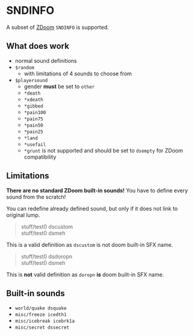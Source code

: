 # SNDINFO

A subset of [ZDoom](https://zdoom.org/wiki/SNDINFO) `SNDINFO` is supported.

## What does work

- normal sound definitions
- `$random`
  - with limitations of 4 sounds to choose from
- `$playersound`
  - gender **must** be set to `other`
  - `*death`
  - `*xdeath`
  - `*gibbed`
  - `*pain100`
  - `*pain75`
  - `*pain50`
  - `*pain25`
  - `*land`
  - `*usefail`
  - `*grunt` is not supported and should be set to `dsempty` for ZDoom compatibility

## Limitations

**There are no standard ZDoom built-in sounds!** You have to define every sound from the scratch!

You can redefine already defined sound, but only if it does not link to original lump.

> stuff/test0 dscustom  
> stuff/test0 dsmeh

This is a valid definition as `dscustom` is not doom built-in SFX name.

> stuff/test0 dsdoropn  
> stuff/test0 dsmeh

This is **not** valid definition as `doropn` **is** doom built-in SFX name.

## Built-in sounds

- `world/quake dsquake`
- `misc/freeze icedth1`
- `misc/icebreak icebrk1a`
- `misc/secret dssecret`
